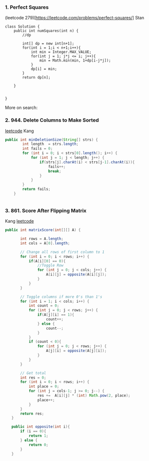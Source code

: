 ### 1. Perfect Squares
(leetcode 279)[https://leetcode.com/problems/perfect-squares/]
Stan
```
class Solution {
    public int numSquares(int n) {
        //dp
        
        int[] dp = new int[n+1];
        for(int i = 1;i < n+1;i++){
            int min = Integer.MAX_VALUE;
            for(int j = 1; j*j <= i; j++){
                min = Math.min(min, 1+dp[i-j*j]);
            }
            dp[i] = min;
        }
        return dp[n];
        
    }
    
    
}
```

More on search:


### 2. 944. Delete Columns to Make Sorted
[leetcode](https://leetcode.com/problems/delete-columns-to-make-sorted/)
Kang

```java
public int minDeletionSize(String[] strs) {
        int length  = strs.length;
        int fails = 0;
        for (int i = 0; i < strs[0].length(); i++) {
            for (int j = 1; j < length; j++) {
                if(strs[j].charAt(i) < strs[j-1].charAt(i)){
                    fails++;
                    break;
                }
            }
        }
        return fails;
    }
    
 ```
 
 ### 3. 861. Score After Flipping Matrix
 Kang
 [leetcode](https://leetcode.com/problems/score-after-flipping-matrix/)
 
 ```java
 public int matrixScore(int[][] A) {

        int rows = A.length;
        int cols = A[0].length;

        // Change all rows of first column to 1
        for (int i = 0; i < rows; i++) {
            if(A[i][0] == 0){
                //Toggle Row
                for (int j = 0; j < cols; j++) {
                    A[i][j] = opposite(A[i][j]);
                }
            }
        }

        // Toggle columns if more 0's than 1's
        for (int i = 1; i < cols; i++) {
            int count = 0;
            for (int j = 0; j < rows; j++) {
                if(A[j][i] == 1){
                    count++;
                } else {
                    count--;
                }
            }
            if (count < 0){
                for (int j = 0; j < rows; j++) {
                    A[j][i] = opposite(A[j][i]);
                }
            }
        }

        // Get total
        int res = 0;
        for (int i = 0; i < rows; i++) {
            int place = 0;
            for (int j = cols-1; j >= 0; j--) {
                res +=  A[i][j] * (int) Math.pow(2, place);
                place++;
            }
        }
        return res;
    }

    public int opposite(int i){
        if (i == 0){
            return 1;
        } else {
            return 0;
        }
    }
 
 ```
